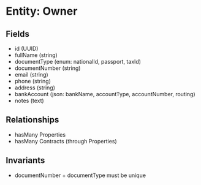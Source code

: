 # Entity: Owner

## Fields
- id (UUID)
- fullName (string)
- documentType (enum: nationalId, passport, taxId)
- documentNumber (string)
- email (string)
- phone (string)
- address (string)
- bankAccount (json: bankName, accountType, accountNumber, routing)
- notes (text)

## Relationships
- hasMany Properties
- hasMany Contracts (through Properties)

## Invariants
- documentNumber + documentType must be unique
